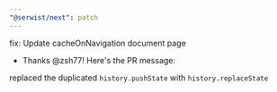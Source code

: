 ```yaml
---
"@serwist/next": patch
---
```


fix: Update cacheOnNavigation document page

- Thanks @zsh77! Here's the PR message:

replaced the duplicated `history.pushState` with `history.replaceState`
